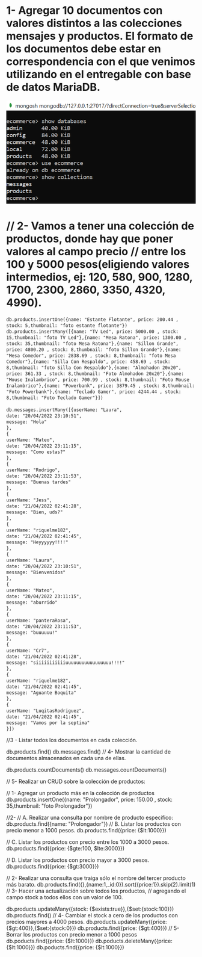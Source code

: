 
<h1>1- Agregar 10 documentos con valores distintos a las colecciones mensajes y productos. 
El formato de los documentos debe estar en correspondencia con el que venimos utilizando
 en el entregable con base de datos MariaDB. </h1>

<img src= "./images/0.png">

<H1>
// 2- Vamos a tener una colección de productos, donde hay que poner valores al campo precio
// entre los 100 y 5000 pesos(eligiendo valores intermedios, ej: 120, 580, 900, 1280, 1700, 2300, 2860, 3350, 4320, 4990).</h1>

    db.products.insertOne({name: "Estante Flotante", price: 200.44 , stock: 5,thumbnail: "foto estante flotante"})
    db.products.insertMany([{name: "TV Led", price: 5000.00 , stock: 15,thumbnail: "foto TV Led"},{name: "Mesa Ratona", price: 1300.00 , stock: 35,thumbnail: "foto Mesa Ratona"},{name: "Sillon Grande", price: 4800.20 , stock: 8,thumbnail: "foto Sillon Grande"},{name: "Mesa Comedor", price: 2838.69 , stock: 8,thumbnail: "foto Mesa Comedor"},{name: "Silla Con Respaldo", price: 458.69 , stock: 8,thumbnail: "foto Silla Con Respaldo"},{name: "Almohadon 20x20", price: 361.33 , stock: 8,thumbnail: "Foto Almohadon 20x20"},{name: "Mouse Inalambrico", price: 700.99 , stock: 8,thumbnail: "Foto Mouse Inalambrico"},{name: "Powerbank", price: 3879.45 , stock: 8,thumbnail: "Foto Powerbank"},{name: "Teclado Gamer", price: 4244.44 , stock: 8,thumbnail: "Foto Teclado Gamer"}])

    db.messages.insertMany([{userName: "Laura",
    date: "20/04/2022 23:10:51",
    message: "Hola"
    },
    {
    userName: "Mateo",
    date: "20/04/2022 23:11:15",
    message: "Como estas?"
    },
    {
    userName: "Rodrigo",
    date: "20/04/2022 23:11:53",
    message: "Buenas tardes"
    },
    {
    userName: "Jess",
    date: "21/04/2022 02:41:28",
    message: "Bien, uds?"
    },
    {
    userName: "riquelme182",
    date: "21/04/2022 02:41:45",
    message: "Heyyyyyy!!!!"
    },
    {
    userName: "Laura",
    date: "20/04/2022 23:10:51",
    message: "Bienvenidos"
    },
    {
    userName: "Mateo",
    date: "20/04/2022 23:11:15",
    message: "aburrido"
    },
    {
    userName: "panteraRosa",
    date: "20/04/2022 23:11:53",
    message: "buuuuuu!"
    },
    {
    userName: "Cr7",
    date: "21/04/2022 02:41:28",
    message: "siiiiiiiiiiiuuuuuuuuuuuuuuuuu!!!!"
    },
    {
    userName: "riquelme182",
    date: "21/04/2022 02:41:45",
    message: "Aguante Boquita"
    },
    {
    userName: "LuqitasRodriguez",
    date: "21/04/2022 02:41:45",
    message: "Vamos por la septima"
    }])

//3 - Listar todos los documentos en cada colección.

db.products.find()
db.messages.find()
// 4- Mostrar la cantidad de documentos almacenados en cada una de ellas.

db.products.countDocuments()
db.messages.countDocuments()

// 5- Realizar un CRUD sobre la colección de productos:

// 1- Agregar un producto más en la colección de productos 
db.products.insertOne({name: "Prolongador", price: 150.00 , stock: 35,thumbnail: "foto Prolongador"})

//2-
//  A. Realizar una consulta por nombre de producto específico:
db.products.find({name: "Prolongador"})
//  B. Listar los productos con precio menor a 1000 pesos.
db.products.find({price: {$lt:1000}})

//  C. Listar los productos con precio entre los 1000 a 3000 pesos.
db.products.find({price: {$gte:100, $lte:3000}})

//  D. Listar los productos con precio mayor a 3000 pesos.
db.products.find({price: {$gt:3000}})

// 2- Realizar una consulta que traiga sólo el nombre del tercer producto más barato.
db.products.find({},{name:1,_id:0}).sort({price:1}).skip(2).limit(1)
// 3- Hacer una actualización sobre todos los productos, 
// agregando el campo stock a todos ellos con un valor de 100.

db.products.updateMany({stock: {$exists:true}},{$set:{stock:100}})
db.products.find()
// 4- Cambiar el stock a cero de los productos con precios mayores a 4000 pesos. 
db.products.updateMany({price: {$gt:400}},{$set:{stock:0}})
db.products.find({price: {$gt:400}})
// 5- Borrar los productos con precio menor a 1000 pesos 
db.poducts.find({price: {$lt:1000}})
db.poducts.deleteMany({price: {$lt:1000}})
db.poducts.find({price: {$lt:1000}})
</h1>